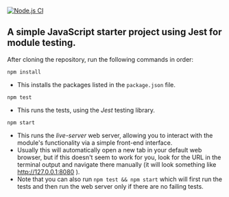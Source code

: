 [![Node.js CI](https://github.com/jduffey/jest-starter-project/actions/workflows/node.js.yml/badge.svg?branch=main)](https://github.com/jduffey/jest-starter-project/actions/workflows/node.js.yml)

## A simple JavaScript starter project using Jest for module testing.

After cloning the repository, run the following commands in order:

`npm install`
- This installs the packages listed in the `package.json` file.

`npm test`
- This runs the tests, using the *Jest* testing library.

`npm start`
- This runs the *live-server* web server, allowing you to interact with the module's functionality via a simple front-end interface.
- Usually this will automatically open a new tab in your default web browser, but if this doesn't seem to work for you, look for the URL in the terminal output and navigate there manually (it will look something like http://127.0.0.1:8080 ).
- Note that you can also run `npm test && npm start` which will first run the tests and then run the web server only if there are no failing tests.